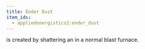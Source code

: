 ```yaml
---
title: Ender Dust
item_ids:
  - appliedenergistics2:ender_dust
---
```


<ItemLink id="ender_dust" /> is created by shattering an <ItemLink id="minecraft:ender_pearl" /> in
a normal blast furnace.
